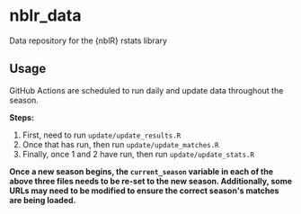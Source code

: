 # nblr_data
Data repository for the {nblR} rstats library


## Usage

GitHub Actions are scheduled to run daily and update data throughout the season.

**Steps:**

1. First, need to run `update/update_results.R`
2. Once that has run, then run `update/update_matches.R`
3. Finally, once 1 and 2 have run, then run `update/update_stats.R`


**Once a new season begins, the `current_season` variable in each of the above three files needs to be re-set to the new season. Additionally, some URLs may need to be modified to ensure the correct season's matches are being loaded.**